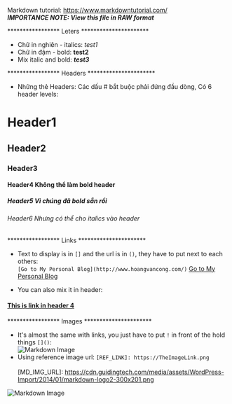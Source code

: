 Markdown tutorial: https://www.markdowntutorial.com/ <br/>
***IMPORTANCE NOTE: View this file in RAW format***

***************** Leters **********************</b>
- Chữ in nghiên - italics: _test1_ 
- Chữ in đậm - bold: **test2**
- Mix italic and bold: _**test3**_

***************** Headers **********************</b>
- Những thẻ Headers: Các dấu # bắt buộc phải đứng đầu dòng, Có 6 header levels:
# Header1
## Header2
### Header3
#### Header4 Không thể làm **bold** header
##### Header5 Vì chúng đã **bold** sẵn rồi
###### Header6 Nhưng có thể cho _italics_ vào header

***************** Links **********************</b>
- Text to display is in `[]` and the url is in `()`, they have to put next to each others:  <br/>
`[Go to My Personal Blog](http://www.hoangvancong.com/)`</b>
[Go to My Personal Blog](http://www.hoangvancong.com/)

- You can also mix it in header: 
#### [This is link in header 4](http://www.hoangvancong.com/)


***************** Images **********************</b>
- It's almost the same with links, you just have to put `!` in front of the hold things `[]()`: <br/>
![Markdown Image](https://cdn.guidingtech.com/media/assets/WordPress-Import/2014/01/markdown-logo2-300x201.png)
- Using reference image url: `[REF_LINK]: https://TheImageLink.png` <br/>  
[MD_IMG_URL]: https://cdn.guidingtech.com/media/assets/WordPress-Import/2014/01/markdown-logo2-300x201.png

![Markdown Image]([MD_IMG_URL])
